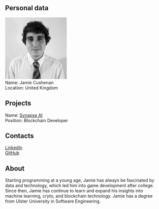 ## Personal data
![jamie cushenan photo](photo/jamie_cushenan.jpg)  
Name:   Jamie Cushenan  
Location: United Kingdom  
## Projects 
Name: [Synapse AI](../projects/synapse_ai.md)  
Position: Blockchain Developer   
## Contacts
[LinkedIn](https://www.linkedin.com/in/jamie-cushenan-a76b3a109/)          
[GitHub](https://github.com/Nohmapp)  
## About
Starting programming at a young age, Jamie has always be fascinated by data and technology, which led him into game development after college. Since then, Jamie has continue to learn and expand his insights into machine learning, cryto, and blockchain technology.
Jamie has a degree from Ulster University in Software Engineering.
